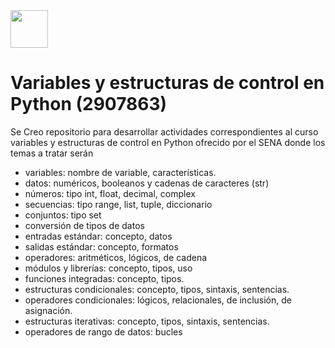 <img src="https://certificadossena.net/wp-content/uploads/2022/10/logo-sena-naranja-png-2022.png" width="60" height="60">

<h1 aling="center">Variables y estructuras de control en Python (2907863)</h1>
Se Creo repositorio para desarrollar actividades correspondientes al curso variables y estructuras de control en Python ofrecido por el SENA donde los temas a tratar serán 

- variables: nombre de variable, características.
- datos: numéricos, booleanos y cadenas de caracteres (str)
- números: tipo int, float, decimal, complex
- secuencias: tipo range, list, tuple, diccionario
- conjuntos: tipo set
- conversión de tipos de datos  
- entradas estándar: concepto, datos
- salidas estándar: concepto, formatos
- operadores: aritméticos, lógicos, de cadena
- módulos y librerías: concepto, tipos, uso
- funciones integradas: concepto, tipos.
- estructuras condicionales: concepto, tipos, sintaxis, sentencias.
- operadores condicionales: lógicos, relacionales, de inclusión, de asignación.
- estructuras iterativas: concepto, tipos, sintaxis, sentencias.
- operadores de rango de datos: bucles